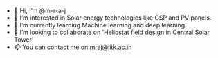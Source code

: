 - 👋 Hi, I’m @m-r-a-j
- 👀 I’m interested in Solar energy technologies like CSP and PV panels.
- 🌱 I’m currently learning Machine learning and deep learning
- 💞️ I’m looking to collaborate on 'Heliostat field design in Central Solar Tower' 
- 📫 You can contact me on mraj@iitk.ac.in

<!---
m-r-a-j/m-r-a-j is a ✨ special ✨ repository because its `README.md` (this file) appears on your GitHub profile.
You can click the Preview link to take a look at your changes.
--->
